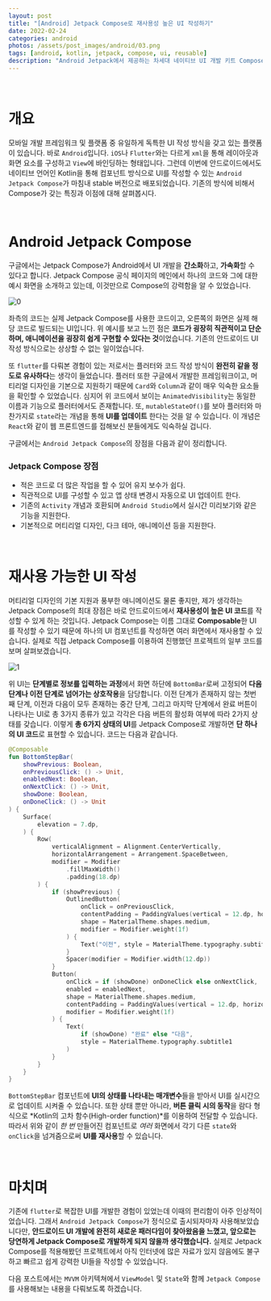 ```yaml
---
layout: post
title: "[Android] Jetpack Compose로 재사용성 높은 UI 작성하기"
date: 2022-02-24
categories: android
photos: /assets/post_images/android/03.png
tags: [android, kotlin, jetpack, compose, ui, reusable]
description: "Android Jetpack에서 제공하는 차세대 네이티브 UI 개발 키트 Compose의 특징을 살펴보고 재사용성 높은 UI를 작성해보자"
---
```


<br>

# 개요

모바일 개발 프레임워크 및 플랫폼 중 유일하게 독특한 UI 작성 방식을 갖고 있는 플랫폼이 있습니다. 바로 `Android`입니다. `iOS`나 `Flutter`와는 다르게 `xml`을 통해 레이아웃과 화면 요소를 구성하고 `View`에 바인딩하는 형태입니다. 그런데 이번에 안드로이드에서도 네이티브 언어인 Kotlin을 통해 컴포넌트 방식으로 UI를 작성할 수 있는 `Android Jetpack Compose`가 마침내 stable 버전으로 배포되었습니다. 기존의 방식에 비해서 Compose가 갖는 특징과 이점에 대해 살펴봅시다.

<br>

# Android Jetpack Compose

구글에서는 Jetpack Compose가 Android에서 UI 개발을 **간소화**하고, **가속화**할 수 있다고 합니다. Jetpack Compose 공식 페이지의 메인에서 하나의 코드와 그에 대한 예시 화면을 소개하고 있는데, 이것만으로 Compose의 강력함을 알 수 있었습니다.

![0](https://user-images.githubusercontent.com/72238126/158788543-5fe192c2-493f-4a30-b5a2-aaa34c0cc96a.gif)

좌측의 코드는 실제 Jetpack Compose를 사용한 코드이고, 오른쪽의 화면은 실제 해당 코드로 빌드되는 UI입니다. 위 예시를 보고 느낀 점은 **코드가 굉장히 직관적이고 단순하며, 애니메이션을 굉장히 쉽게 구현할 수 있다는 것**이었습니다. 기존의 안드로이드 UI 작성 방식으로는 상상할 수 없는 일이었습니다.

또 `flutter`를 다뤄본 경험이 있는 저로서는 플러터와 코드 작성 방식이 **완전히 같을 정도로 유사하다**는 생각이 들었습니다. 플러터 또한 구글에서 개발한 프레임워크이고, 머티리얼 디자인을 기본으로 지원하기 때문에 `Card`와 `Column`과 같이 매우 익숙한 요소들을 확인할 수 있었습니다. 심지어 위 코드에서 보이는 `AnimatedVisibility`는 동일한 이름과 기능으로 플러터에서도 존재합니다. 또, `mutableStateOf()`를 보아 플러터와 마찬가지로 `state`라는 개념을 통해 **UI를 업데이트** 한다는 것을 알 수 있습니다. 이 개념은 `React`와 같이 웹 프론트엔드를 접해보신 분들에게도 익숙하실 겁니다.

구글에서는 `Android Jetpack Compose`의 장점을 다음과 같이 정리합니다.

### Jetpack Compose 장점

- 적은 코드로 더 많은 작업을 할 수 있어 유지 보수가 쉽다.
- 직관적으로 UI를 구성할 수 있고 앱 상태 변경시 자동으로 UI 업데이트 한다.
- 기존의 `Activity` 개념과 호환되며 `Android Studio`에서 실시간 미리보기와 같은 기능을 지원한다.
- 기본적으로 머티리얼 디자인, 다크 테마, 애니메이션 등을 지원한다.

<br>

# 재사용 가능한 UI 작성

머티리얼 디자인의 기본 지원과 풍부한 애니메이션도 물론 좋지만, 제가 생각하는 Jetpack Compose의 최대 장점은 바로 안드로이드에서 **재사용성이 높은 UI 코드**를 작성할 수 있게 하는 것입니다. Jetpack Compose는 이름 그대로 **Composable**한 UI를 작성할 수 있기 때문에 하나의 UI 컴포넌트를 작성하면 여러 화면에서 재사용할 수 있습니다. 실제로 직접 Jetpack Compose를 이용하여 진행했던 프로젝트의 일부 코드를 보며 살펴보겠습니다.

![1](https://user-images.githubusercontent.com/72238126/158794318-aa21a58f-c937-42d9-a347-3c4cf55d93eb.png)

위 UI는 **단계별로 정보를 입력하는 과정**에서 화면 하단에 `BottomBar`로써 고정되어 **다음 단계나 이전 단계로 넘어가는 상호작용**을 담당합니다. 이전 단계가 존재하지 않는 첫번째 단계, 이전과 다음이 모두 존재하는 중간 단계, 그리고 마지막 단계에서 완료 버튼이 나타나는 UI로 총 3가지 종류가 있고 각각은 다음 버튼의 활성화 여부에 따라 2가지 상태를 갖습니다. 이렇게 **총 6가지 상태의 UI**를 Jetpack Compose로 개발하면 **단 하나의 UI 코드**로 표현할 수 있습니다. 코드는 다음과 같습니다.

```kotlin
@Composable
fun BottomStepBar(
    showPrevious: Boolean,
    onPreviousClick: () -> Unit,
    enabledNext: Boolean,
    onNextClick: () -> Unit,
    showDone: Boolean,
    onDoneClick: () -> Unit
) {
    Surface(
        elevation = 7.dp,
    ) {
        Row(
            verticalAlignment = Alignment.CenterVertically,
            horizontalArrangement = Arrangement.SpaceBetween,
            modifier = Modifier
                .fillMaxWidth()
                .padding(18.dp)
        ) {
            if (showPrevious) {
                OutlinedButton(
                    onClick = onPreviousClick,
                    contentPadding = PaddingValues(vertical = 12.dp, horizontal = 20.dp),
                    shape = MaterialTheme.shapes.medium,
                    modifier = Modifier.weight(1f)
                ) {
                    Text("이전", style = MaterialTheme.typography.subtitle1)
                }
                Spacer(modifier = Modifier.width(12.dp))
            }
            Button(
                onClick = if (showDone) onDoneClick else onNextClick,
                enabled = enabledNext,
                shape = MaterialTheme.shapes.medium,
                contentPadding = PaddingValues(vertical = 12.dp, horizontal = 20.dp),
                modifier = Modifier.weight(1f)
            ) {
                Text(
                    if (showDone) "완료" else "다음",
                    style = MaterialTheme.typography.subtitle1
                )
            }
        }
    }
}
```

`BottomStepBar` 컴포넌트에 **UI의 상태를 나타내는 매개변수**들을 받아서 UI를 실시간으로 업데이트 시켜줄 수 있습니다. 또한 상태 뿐만 아니라, **버튼 클릭 시의 동작**을 람다 형식으로 *Kotlin의 고차 함수(High-order function)*를 이용하여 전달할 수 있습니다. 따라서 위와 같이 *한 번* 만들어진 컴포넌트로 *여러* 화면에서 각기 다른 `state`와 `onClick`을 넘겨줌으로써 **UI를 재사용**할 수 있습니다.

<br>

# 마치며

기존에 `flutter`로 복잡한 UI를 개발한 경험이 있었는데 이때의 편리함이 아주 인상적이었습니다. 그래서 `Android Jetpack Compose`가 정식으로 출시되자마자 사용해보았습니다만, **안드로이드 UI 개발에 완전히 새로운 패러다임이 찾아왔음을 느꼈고, 앞으로는 당연하게 Jetpack Compose로 개발하게 되지 않을까 생각했습니다.** 실제로 Jetpack Compose를 적용해봤던 프로젝트에서 아직 인터넷에 많은 자료가 있지 않음에도 불구하고 빠르고 쉽게 강력한 UI들을 작성할 수 있었습니다.

다음 포스트에서는 `MVVM` 아키텍쳐에서 `ViewModel` 및 `State`와 함께 `Jetpack Compose`를 사용해보는 내용을 다뤄보도록 하겠습니다.